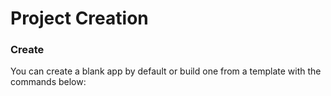 # Project Creation

### Create

You can create a blank app by default or build one from a template with the commands below:
